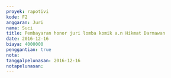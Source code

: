 ```yaml
---
proyek: rapotivi
kode: F2
anggaran: Juri
nama: Suci
title: Pembayaran honor juri lomba komik a.n Hikmat Darmawan
date: 2016-12-16
biaya: 4000000
penggantian: true
nota:
tanggalpelunasan: 2016-12-16
notapelunasan:
---
```

